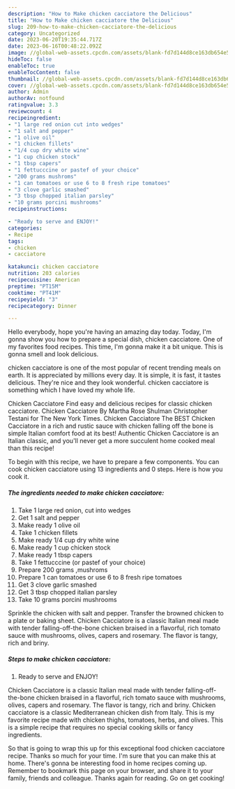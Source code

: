 ```yaml
---
description: "How to Make chicken cacciatore the Delicious"
title: "How to Make chicken cacciatore the Delicious"
slug: 209-how-to-make-chicken-cacciatore-the-delicious
category: Uncategorized
date: 2023-06-20T19:35:44.717Z
date: 2023-06-16T00:48:22.092Z
image: //global-web-assets.cpcdn.com/assets/blank-fd7d144d8ce163db654e5a02c40b08a2775adb7897d16e4062681dc7e1b2800f.png
hideToc: false
enableToc: true
enableTocContent: false
thumbnail: //global-web-assets.cpcdn.com/assets/blank-fd7d144d8ce163db654e5a02c40b08a2775adb7897d16e4062681dc7e1b2800f.png
cover: //global-web-assets.cpcdn.com/assets/blank-fd7d144d8ce163db654e5a02c40b08a2775adb7897d16e4062681dc7e1b2800f.png
author: Admin
authorAv: notfound
ratingvalue: 3.3
reviewcount: 4
recipeingredient:
- "1 large red onion cut into wedges"
- "1 salt and pepper"
- "1 olive oil"
- "1 chicken fillets"
- "1/4 cup dry white wine"
- "1 cup chicken stock"
- "1 tbsp capers"
- "1 fettucccine or pastef of your choice"
- "200 grams mushroms"
- "1 can tomatoes or use 6 to 8 fresh ripe tomatoes"
- "3 clove garlic smashed"
- "3 tbsp chopped italian parsley"
- "10 grams porcini mushrooms"
recipeinstructions:

- "Ready to serve and ENJOY!"
categories:
- Recipe
tags:
- chicken
- cacciatore

katakunci: chicken cacciatore 
nutrition: 203 calories
recipecuisine: American
preptime: "PT15M"
cooktime: "PT41M"
recipeyield: "3"
recipecategory: Dinner

---
```



Hello everybody, hope you're having an amazing day today. Today, I'm gonna show you how to prepare a special dish, chicken cacciatore. One of my favorites food recipes. This time, I'm gonna make it a bit unique. This is gonna smell and look delicious.

chicken cacciatore is one of the most popular of recent trending meals on earth. It is appreciated by millions every day. It is simple, it is fast, it tastes delicious. They're nice and they look wonderful. chicken cacciatore is something which I have loved my whole life.

Chicken Cacciatore Find easy and delicious recipes for classic chicken cacciatore. Chicken Cacciatore By Martha Rose Shulman Christopher Testani for The New York Times. Chicken Cacciatore The BEST Chicken Cacciatore in a rich and rustic sauce with chicken falling off the bone is simple Italian comfort food at its best! Authentic Chicken Cacciatore is an Italian classic, and you&#39;ll never get a more succulent home cooked meal than this recipe!


To begin with this recipe, we have to prepare a few components. You can cook chicken cacciatore using 13 ingredients and 0 steps. Here is how you cook it.

<!--inarticleads1-->

##### The ingredients needed to make chicken cacciatore:

1. Take 1 large red onion, cut into wedges
1. Get 1 salt and pepper
1. Make ready 1 olive oil
1. Take 1 chicken fillets
1. Make ready 1/4 cup dry white wine
1. Make ready 1 cup chicken stock
1. Make ready 1 tbsp capers
1. Take 1 fettucccine (or pastef of your choice)
1. Prepare 200 grams ,mushroms
1. Prepare 1 can tomatoes or use 6 to 8 fresh ripe tomatoes
1. Get 3 clove garlic smashed
1. Get 3 tbsp chopped italian parsley
1. Take 10 grams porcini mushrooms


Sprinkle the chicken with salt and pepper. Transfer the browned chicken to a plate or baking sheet. Chicken Cacciatore is a classic Italian meal made with tender falling-off-the-bone chicken braised in a flavorful, rich tomato sauce with mushrooms, olives, capers and rosemary. The flavor is tangy, rich and briny. 

<!--inarticleads2-->

##### Steps to make chicken cacciatore:


1. Ready to serve and ENJOY!

Chicken Cacciatore is a classic Italian meal made with tender falling-off-the-bone chicken braised in a flavorful, rich tomato sauce with mushrooms, olives, capers and rosemary. The flavor is tangy, rich and briny. Chicken cacciatore is a classic Mediterranean chicken dish from Italy. This is my favorite recipe made with chicken thighs, tomatoes, herbs, and olives. This is a simple recipe that requires no special cooking skills or fancy ingredients. 

So that is going to wrap this up for this exceptional food chicken cacciatore recipe. Thanks so much for your time. I'm sure that you can make this at home. There's gonna be interesting food in home recipes coming up. Remember to bookmark this page on your browser, and share it to your family, friends and colleague. Thanks again for reading. Go on get cooking!
